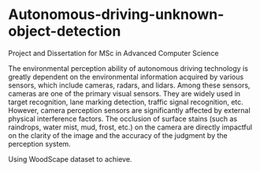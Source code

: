 # Autonomous-driving-unknown-object-detection
Project and Dissertation for MSc in Advanced Computer Science

The environmental perception ability of autonomous driving technology is greatly dependent on the environmental information acquired by various sensors, which include cameras, radars, and lidars. Among these sensors, cameras are one of the primary visual sensors. They are widely used in target recognition, lane marking detection, traffic signal recognition, etc. However, camera perception sensors are significantly affected by external physical interference factors. The occlusion of surface stains (such as raindrops, water mist, mud, frost, etc.) on the camera are directly impactful on the clarity of the image and the accuracy of the judgment by the perception system.

Using WoodScape dataset to achieve.